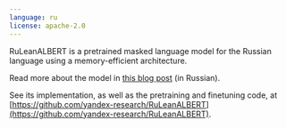 ```yaml
---
language: ru
license: apache-2.0
---
```


RuLeanALBERT is a pretrained masked language model for the Russian language using a memory-efficient architecture.

Read more about the model in [this blog post](https://habr.com/ru/company/yandex/blog/688234/) (in Russian).

See its implementation, as well as the pretraining and finetuning code, at [https://github.com/yandex-research/RuLeanALBERT](https://github.com/yandex-research/RuLeanALBERT).